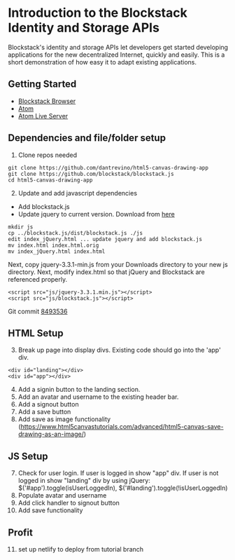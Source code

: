 # Introduction to the Blockstack Identity and Storage APIs


Blockstack's identity and storage APIs let developers get started developing applications for the new decentralized Internet, quickly and easily.  This is a short demonstration of how easy it to adapt existing applications.

## Getting Started

* [Blockstack Browser](https://blockstack.org/install)
* [Atom](https://atom.io)
* [Atom Live Server](https://atom.io/packages/atom-live-server)

## Dependencies and file/folder setup ##

1. Clone repos needed
```
git clone https://github.com/dantrevino/html5-canvas-drawing-app
git clone https://github.com/blockstack/blockstack.js
cd html5-canvas-drawing-app
```
2. Update and add javascript dependencies
* Add blockstack.js
* Update jquery to current version.  Download from [here](https://jquery.com/download/)

```
mkdir js
cp ../blockstack.js/dist/blockstack.js ./js
edit index_jQuery.html ... update jquery and add blockstack.js
mv index.html index.html.orig
mv index_jQuery.html index.html
```
Next, copy jquery-3.3.1-min.js from your Downloads directory to your new js directory.  Next, modify index.html so that jQuery and Blockstack are referenced properly.

```
<script src="js/jquery-3.3.1.min.js"></script>
<script src="js/blockstack.js"></script>
```

Git commit [8493536](https://github.com/dantrevino/html5-canvas-drawing-app/commit/8493536ec0f698842133ef63edcbd037a26fb612)

## HTML Setup ##

3. Break up page into display divs. Existing code should go into the 'app' div.
```
<div id="landing"></div>
<div id="app"></div>
```
4. Add a signin button to the landing section.   
5. Add an avatar and username to the existing header bar.
6. Add a signout button
7. Add a save button
8. Add save as image functionality (https://www.html5canvastutorials.com/advanced/html5-canvas-save-drawing-as-an-image/)

## JS Setup ##
7. Check for user login.  If user is logged in show "app" div.  If user is not logged in show "landing" div
by using jQuery: $('#app').toggle(isUserLoggedIn), $('#landing').toggle(!isUserLoggedIn)
8. Populate avatar and username
9. Add click handler to signout button
10. Add save functionality

## Profit ##
11. set up netlify to deploy from tutorial branch

